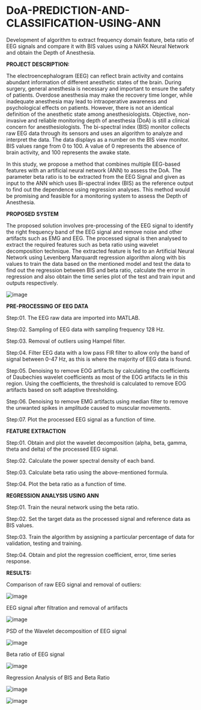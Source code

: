 # DoA-PREDICTION-AND-CLASSIFICATION-USING-ANN
Development of algorithm to extract frequency domain feature, beta ratio of EEG signals and compare it with BIS values using a NARX Neural Network and obtain the Depth of Anesthesia. 



**PROJECT DESCRIPTION:**

The electroencephalogram (EEG) can reflect brain activity and contains abundant information of different anesthetic states of the brain. During surgery, general anesthesia is necessary and important to ensure the safety of patients. Overdose anesthesia may make the recovery time longer, while inadequate anesthesia may lead to intraoperative awareness and psychological effects on patients. However, there is not an identical definition of the anesthetic state among anesthesiologists. Objective, non-invasive and reliable monitoring depth of anesthesia (DoA) is still a clinical concern for anesthesiologists. The bi-spectral index (BIS) monitor collects raw EEG data through its sensors and uses an algorithm to analyze and interpret the data. The data displays as a number on the BIS view monitor. BIS values range from 0 to 100. A value of 0 represents the absence of brain activity, and 100 represents the awake state.

In this study, we propose a method that combines multiple EEG-based features with an artificial neural network (ANN) to assess the DoA. The parameter beta ratio is to be extracted from the EEG Signal and given as input to the ANN which uses Bi-spectral index (BIS) as the reference output to find out the dependence using regression analyses. This method would be promising and feasible for a monitoring system to assess the Depth of Anesthesia.

**PROPOSED SYSTEM**

The proposed solution involves pre-processing of the EEG signal to identify the right frequency band of the EEG signal and remove noise and other artifacts such as EMG  and EEG. The processed signal is then analysed to extract the required features such as beta ratio using wavelet decomposition technique. The extracted feature is fed to an Artificial Neural Network using Levenberg Marquardt regression algorithm along with bis values to train the data based on the mentioned model and test the data to find out the regression between BIS and beta ratio, calculate the error in regression and also obtain the time series plot of the test and train input and outputs respectively.

![image](https://user-images.githubusercontent.com/111851675/186106845-0ddb13a9-5a28-4f08-aa44-a2af0a41348c.png)



**PRE-PROCESSING OF EEG DATA**

Step:01. The EEG raw data are imported into MATLAB.

Step:02. Sampling of EEG data with sampling frequency 128 Hz.

Step:03. Removal of outliers using Hampel filter.

Step:04. Filter EEG data with a low pass FIR filter to allow only the band of signal between 0-47 Hz, as this is where the majority of EEG data is found.

Step:05. Denoising to remove EOG artifacts by calculating the coefficients of Daubechies wavelet coefficients as most of the EOG artifacts lie in this region. Using   the coefficients, the threshold is calculated to remove EOG artifacts based on soft adaptive thresholding.

Step:06. Denoising to remove EMG artifacts using median filter to remove the unwanted spikes in amplitude caused to muscular movements.

Step:07. Plot the processed EEG signal as a function of time.



**FEATURE EXTRACTION**

Step:01. Obtain and plot the wavelet decomposition (alpha, beta, gamma, theta and delta) of the processed EEG signal.

Step:02. Calculate the power spectral density of each band.

Step:03. Calculate beta ratio using the above-mentioned formula.

Step:04. Plot the beta ratio as a function of time.



**REGRESSION ANALYSIS USING ANN**

Step:01. Train the neural network using the beta ratio.

Step:02. Set the target data as the processed signal and reference data as BIS values.

Step:03. Train the algorithm by assigning a particular percentage of data for validation, testing and training.

Step:04. Obtain and plot the regression coefficient, error, time series response.



**RESULTS:**

Comparison of raw EEG signal and removal of outliers:


![image](https://user-images.githubusercontent.com/111851675/186107095-5ce7a595-7ba5-401b-aada-248ab0335a4c.png)

EEG signal after filtration and removal of artifacts


![image](https://user-images.githubusercontent.com/111851675/186107285-c1a8921c-4e1e-407f-b17a-60f2c456f310.png)

 
 PSD of the Wavelet decomposition of EEG signal


![image](https://user-images.githubusercontent.com/111851675/186107434-2f976ba2-d91c-410e-8d5e-1a12a6c9bb75.png)

Beta ratio of EEG signal

![image](https://user-images.githubusercontent.com/111851675/186107517-9333d854-19ac-4471-87f5-24c6c05019f5.png)


Regression Analysis of BIS and Beta Ratio

![image](https://user-images.githubusercontent.com/111851675/186107607-844e79f9-bf5b-41ad-8470-3d419d4bf815.png)




![image](https://user-images.githubusercontent.com/111851675/186107750-7905bf1d-211b-4155-ad1e-991fbe7e75de.png)








